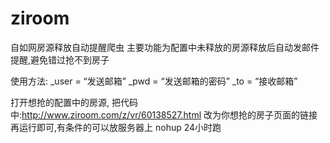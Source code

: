 # ziroom
自如网房源释放自动提醒爬虫 
主要功能为配置中未释放的房源释放后自动发邮件提醒,避免错过抢不到房子

使用方法: 
_user = “发送邮箱” 
_pwd = “发送邮箱的密码” 
_to = “接收邮箱”

打开想抢的配置中的房源, 
把代码中:http://www.ziroom.com/z/vr/60138527.html 
改为你想抢的房子页面的链接再运行即可,有条件的可以放服务器上 nohup 24小时跑
